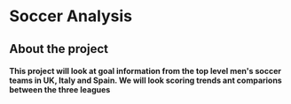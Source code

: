 # Soccer Analysis
## About the project
#### This project will look at goal information from the top level men's soccer teams in UK, Italy and Spain. We will look scoring trends ant comparions between the three leagues 

